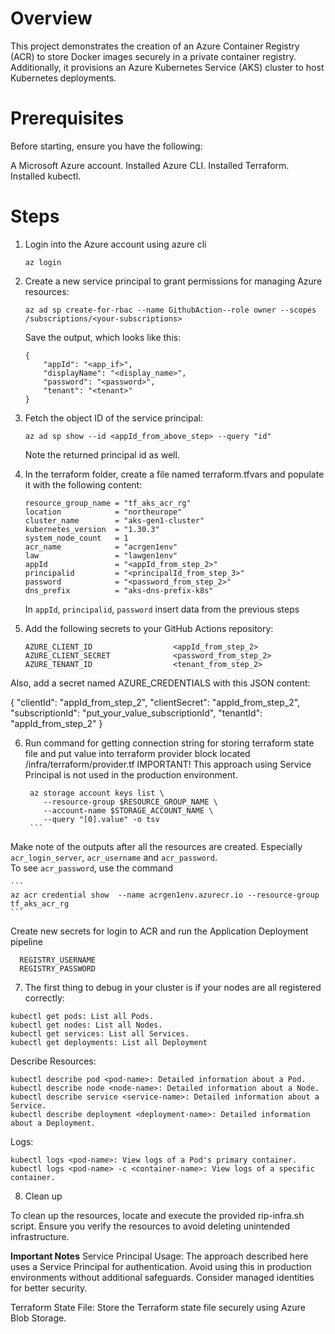 # Overview  
This project demonstrates the creation of an Azure Container Registry (ACR) to store Docker images securely in a private container registry. Additionally, it provisions an Azure Kubernetes Service (AKS) cluster to host Kubernetes deployments.

# Prerequisites
Before starting, ensure you have the following:

A Microsoft Azure account.
Installed Azure CLI.
Installed Terraform.
Installed kubectl.

# Steps
1. Login into the Azure account using azure cli
    ```
    az login
    ```
2. Create a new service principal to grant permissions for managing Azure resources: 

    ```
    az ad sp create-for-rbac --name GithubAction--role owner --scopes /subscriptions/<your-subscriptions>
    ```

    Save the output, which looks like this:
    ```
    {
        "appId": "<app_if>",
        "displayName": "<display_name>",
        "password": "<password>",
        "tenant": "<tenant>"
    }
    ```

3. Fetch the object ID of the service principal:
    ```
    az ad sp show --id <appId_from_above_step> --query "id"
    ```
    Note the returned principal id as well.

4. In the terraform folder, create a file named terraform.tfvars and populate it with the following content:
    ```
    resource_group_name = "tf_aks_acr_rg"
    location            = "northeurope"
    cluster_name        = "aks-gen1-cluster"
    kubernetes_version  = "1.30.3"
    system_node_count   = 1
    acr_name            = "acrgen1env"
    law                 = "lawgen1env" 
    appId               = "<appId_from_step_2>"
    principalid         = "<principalId_from_step_3>"
    password            = "<password_from_step_2>"
    dns_prefix          = "aks-dns-prefix-k8s"
    ```
    In `appId`, `principalid`, `password` insert data from the previous steps

5. Add the following secrets to your GitHub Actions repository:

    ```
   AZURE_CLIENT_ID               	<appId_from_step_2>
   AZURE_CLIENT_SECRET              <password_from_step_2>
   AZURE_TENANT_ID	                <tenant_from_step_2>
    ```

Also, add a secret named AZURE_CREDENTIALS with this JSON content:

   {
      "clientId": "appId_from_step_2",
      "clientSecret": "appId_from_step_2",
      "subscriptionId": "put_your_value_subscriptionId",
      "tenantId": "appId_from_step_2"
   }
   

6. Run command for getting connection string for storing terraform state file and put value into terraform provider block located /infra/terraform/provider.tf
IMPORTANT! This approach using Service Principal is not used in the production environment.
     
      ```
       az storage account keys list \
          --resource-group $RESOURCE_GROUP_NAME \
          --account-name $STORAGE_ACCOUNT_NAME \
          --query "[0].value" -o tsv 
       ```
Make note of the outputs after all the resources are created. Especially `acr_login_server`, `acr_username` and `acr_password`.  
To see `acr_password`, use the command 

    ```
    az acr credential show  --name acrgen1env.azurecr.io --resource-group tf_aks_acr_rg  
    ```
Create new secrets for login to ACR and run the Application Deployment pipeline

      REGISTRY_USERNAME 
      REGISTRY_PASSWORD


7. The first thing to debug in your cluster is if your nodes are all registered correctly:
    
```
kubectl get pods: List all Pods.
kubectl get nodes: List all Nodes.
kubectl get services: List all Services.
kubectl get deployments: List all Deployment
```

Describe Resources:
```
kubectl describe pod <pod-name>: Detailed information about a Pod.
kubectl describe node <node-name>: Detailed information about a Node.
kubectl describe service <service-name>: Detailed information about a Service.
kubectl describe deployment <deployment-name>: Detailed information about a Deployment.
```

Logs:

```
kubectl logs <pod-name>: View logs of a Pod's primary container.
kubectl logs <pod-name> -c <container-name>: View logs of a specific container.
```

8. Clean up

To clean up the resources, locate and execute the provided rip-infra.sh script.
Ensure you verify the resources to avoid deleting unintended infrastructure.

**Important Notes**
Service Principal Usage: The approach described here uses a Service Principal for authentication. Avoid using this in production environments without additional safeguards. Consider managed identities for better security.

Terraform State File: Store the Terraform state file securely using Azure Blob Storage.
